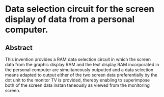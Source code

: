 # Data selection circuit for the screen display of data from a personal computer.

## Abstract
This invention provides a RAM data selection circuit in which the screen data from the graphic display RAM and the text display RAM incorporated in the personal computer are simultaneously outputted and a data selection means adapted to output either of the two screen data preferentially by the dot unit to the monitor TV is provided, thereby enabling to superimpose both of the screen data instan taneously as viewed from the monitoring screen.